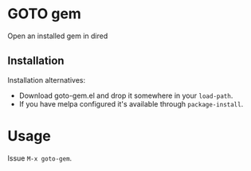 # GOTO gem

Open an installed gem in dired

## Installation

Installation alternatives:

- Download goto-gem.el and drop it somewhere in your `load-path`.
- If you have melpa configured it's available through `package-install`.

# Usage

Issue `M-x goto-gem`.
